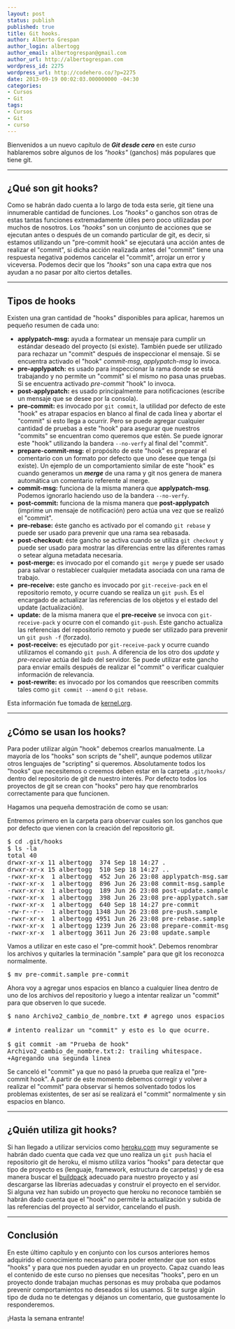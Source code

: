 ```yaml
---
layout: post
status: publish
published: true
title: Git hooks.
author: Alberto Grespan
author_login: albertogg
author_email: albertogrespan@gmail.com
author_url: http://albertogrespan.com
wordpress_id: 2275
wordpress_url: http://codehero.co/?p=2275
date: 2013-09-19 00:02:03.000000000 -04:30
categories:
- Cursos
- Git
tags:
- Cursos
- Git
- curso
---
```

<p>Bienvenidos a un nuevo capítulo de <strong><em>Git desde cero</em></strong> en este <em>curso</em> hablaremos sobre algunos de los <em>"hooks"</em> (ganchos) más populares que tiene git.</p>

<hr />

<h2>¿Qué son git hooks?</h2>

<p>Como se habrán dado cuenta a lo largo de toda esta serie, git tiene una innumerable cantidad de funciones. Los <em>"hooks"</em> o ganchos son otras de estas tantas funciones extremadamente útiles pero poco utilizadas por muchos de nosotros. Los <em>"hooks"</em> son un conjunto de acciones que se ejecutan antes o después de un comando particular de git, es decir, si estamos utilizando un "pre-commit hook" se ejecutará una acción antes de realizar el "commit", si dicha acción realizada antes del "commit" tiene una respuesta negativa podemos cancelar el "commit", arrojar un error y viceversa. Podemos decir que los <em>"hooks"</em> son una capa extra que nos ayudan a no pasar por alto ciertos detalles.</p>

<hr />

<h2>Tipos de hooks</h2>

<p>Existen una gran cantidad de "hooks" disponibles para aplicar, haremos un pequeño resumen de cada uno:</p>

<ul>
<li><strong>applypatch-msg:</strong> ayuda a formatear un mensaje para cumplir un estándar deseado del proyecto (si existe). También puede ser utilizado para rechazar un "commit" después de inspeccionar el mensaje. Si se encuentra activado el "hook" <em>commit-msg</em>, <em>applypatch-msg</em> lo invoca.</li>
<li><strong>pre-applypatch:</strong> es usado para inspeccionar la rama donde se está trabajando y no permite un "commit" si el mismo no pasa unas pruebas. Si se encuentra activado <em>pre-commit</em> "hook" lo invoca.</li>
<li><strong>post-applypatch:</strong> es usado principalmente para notificaciones (escribe un mensaje que se desee por la consola).</li>
<li><strong>pre-commit:</strong> es invocado por <code>git commit</code>, la utilidad por defecto de este "hook" es atrapar espacios en blanco al final de cada línea y abortar el "commit" si esto llega a ocurrir. Pero se puede agregar cualquier cantidad de pruebas a este "hook" para asegurar que nuestros "commits" se encuentran como queremos que estén. Se puede ignorar este "hook" utilizando la bandera <code>--no-verfy</code> al final del "commit".</li>
<li><strong>prepare-commit-msg:</strong> el propósito de este "hook" es preparar el comentario con un formato por defecto que uno desee que tenga (si existe). Un ejemplo de un comportamiento similar de este "hook" es cuando generamos un <strong><em>merge</em></strong> de una rama y git nos genera de manera automática un comentario referente al merge.</li>
<li><strong>commit-msg:</strong> funciona de la misma manera que <strong>applypatch-msg</strong>. Podemos ignorarlo haciendo uso de la bandera <code>--no-verfy</code>.</li>
<li><strong>post-commit:</strong> funciona de la misma manera que <strong>post-applypatch</strong> (imprime un mensaje de notificación) pero actúa una vez que se realizó el "commit".</li>
<li><strong>pre-rebase:</strong> éste gancho es activado por el comando <code>git rebase</code> y puede ser usado para prevenir que una rama sea rebasada.</li>
<li><strong>post-checkout:</strong> éste gancho se activa cuando se utiliza <code>git checkout</code> y puede ser usado para mostrar las diferencias entre las diferentes ramas o setear alguna metadata necesaria.</li>
<li><strong>post-merge:</strong> es invocado por el comando <code>git merge</code> y puede ser usado para salvar o restablecer cualquier metadata asociada con una rama de trabajo.</li>
<li><strong>pre-receive:</strong> este gancho es invocado por <code>git-receive-pack</code> en el repositorio remoto, y ocurre cuando se realiza un <code>git push</code>. Es el encargado de actualizar las referencias de los objetos y el estado del update (actualización).</li>
<li><strong>update:</strong> de la misma manera que el <strong>pre-receive</strong> se invoca con <code>git-receive-pack</code> y ocurre con el comando <code>git-push</code>. Este gancho actualiza las referencias del repositorio remoto y puede ser utilizado para prevenir un <code>git push -f</code> (forzado).</li>
<li><strong>post-receive:</strong> es ejecutado por <code>git-receive-pack</code> y ocurre cuando utilizamos el comando <code>git push</code>. A diferencia de los otro dos <em>update</em> y <em>pre-receive</em> actúa del lado del servidor. Se puede utilizar este gancho para enviar emails después de realizar el "commit" o verificar cualquier información de relevancia.</li>
<li><strong>post-rewrite:</strong> es invocado por los comandos que reescriben commits tales como <code>git commit --amend</code> o <code>git rebase</code>. </li>
</ul>

<p>Esta información fue tomada de <a href="https://www.kernel.org/pub/software/scm/git/docs/githooks.html">kernel.org</a>.</p>

<hr />

<h2>¿Cómo se usan los hooks?</h2>

<p>Para poder utilizar algún "hook" debemos crearlos manualmente. La mayoría de los "hooks" son scripts de "shell", aunque podemos utilizar otros lenguajes de "scripting" si queremos. Absolutamente todos los "hooks" que necesitemos o creemos deben estar en la carpeta <code>.git/hooks/</code> dentro del repositorio de git de nuestro interés. Por defecto todos los proyectos de git se crean con "hooks" pero hay que renombrarlos correctamente para que funcionen.</p>

<p>Hagamos una pequeña demostración de como se usan:</p>

<p>Entremos primero en la carpeta para observar cuales son los ganchos que por defecto que vienen con la creación del repositorio git.</p>

<pre>$ cd .git/hooks
$ ls -la
total 40
drwxr-xr-x 11 albertogg  374 Sep 18 14:27 .
drwxr-xr-x 15 albertogg  510 Sep 18 14:27 ..
-rwxr-xr-x  1 albertogg  452 Jun 26 23:08 applypatch-msg.sample
-rwxr-xr-x  1 albertogg  896 Jun 26 23:08 commit-msg.sample
-rwxr-xr-x  1 albertogg  189 Jun 26 23:08 post-update.sample
-rwxr-xr-x  1 albertogg  398 Jun 26 23:08 pre-applypatch.sample
-rwxr-xr-x  1 albertogg  640 Sep 18 14:27 pre-commit
-rw-r--r--  1 albertogg 1348 Jun 26 23:08 pre-push.sample
-rwxr-xr-x  1 albertogg 4951 Jun 26 23:08 pre-rebase.sample
-rwxr-xr-x  1 albertogg 1239 Jun 26 23:08 prepare-commit-msg.sample
-rwxr-xr-x  1 albertogg 3611 Jun 26 23:08 update.sample
</pre>

<p>Vamos a utilizar en este caso el "pre-commit hook". Debemos renombrar los archivos y quitarles la terminación ".sample" para que git los reconozca normalmente.</p>

<pre>$ mv pre-commit.sample pre-commit</pre>

<p>Ahora voy a agregar unos espacios en blanco a cualquier línea dentro de uno de los archivos del repositorio y luego a intentar realizar un "commit" para que observen lo que sucede.</p>

<pre>$ nano Archivo2_cambio_de_nombre.txt # agrego unos espacios en blanco al final de la segunda línea.

# intento realizar un "commit" y esto es lo que ocurre.

$ git commit -am "Prueba de hook"
Archivo2_cambio_de_nombre.txt:2: trailing whitespace.
+Agregando una segunda linea
</pre>

<p>Se canceló el "commit" ya que no pasó la prueba que realiza el "pre-commit hook". A partir de este momento debemos corregir y volver a realizar el "commit" para observar si hemos solventado todos los problemas existentes, de ser así se realizará el "commit" normalmente y sin espacios en blanco.</p>

<hr />

<h2>¿Quién utiliza git hooks?</h2>

<p>Si han llegado a utilizar servicios como <a href="https://www.heroku.com/">heroku.com</a> muy seguramente se habrán dado cuenta que cada vez que uno realiza un <code>git push</code> hacia el repositorio git de heroku, el mismo utiliza varios "hooks" para detectar que tipo de proyecto es (lenguaje, framework, estructura de carpetas) y de esa manera buscar el <a href="https://devcenter.heroku.com/articles/buildpacks">buildpack</a> adecuado para nuestro proyecto y así descargarse las librerías adecuadas y construir el proyecto en el servidor. Si alguna vez han subido un proyecto que heroku no reconoce también se habrán dado cuenta que el "hook" no permite la actualización y subida de las referencias del proyecto al servidor, cancelando el push.</p>

<hr />

<h2>Conclusión</h2>

<p>En este último capítulo y en conjunto con los cursos anteriores hemos adquirido el conocimiento necesario para poder entender que son estos "hooks" y para que nos pueden ayudar en un proyecto. Capaz cuando leas el contenido de este curso no pienses que necesitas "hooks", pero en un proyecto donde trabajan muchas personas es muy probaba que podamos prevenir comportamientos no deseados si los usamos. Si te surge algún tipo de duda no te detengas y déjanos un comentario, que gustosamente lo responderemos.</p>

<p>¡Hasta la semana entrante!</p>
